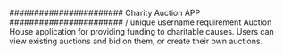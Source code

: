 #######################
Charity Auction APP
#######################
 / unique username requirement	Auction House application for providing funding to charitable causes.
Users can view existing auctions and bid on them, or create their own auctions. 
